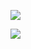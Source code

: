 ![](http://github-profile-summary-cards.vercel.app/api/cards/profile-details?username=margaritaritik&theme=nord_bright)

![](https://github-profile-summary-cards.vercel.app/api/cards/most-commit-language?username=margaritaritik&theme=nord_bright)
